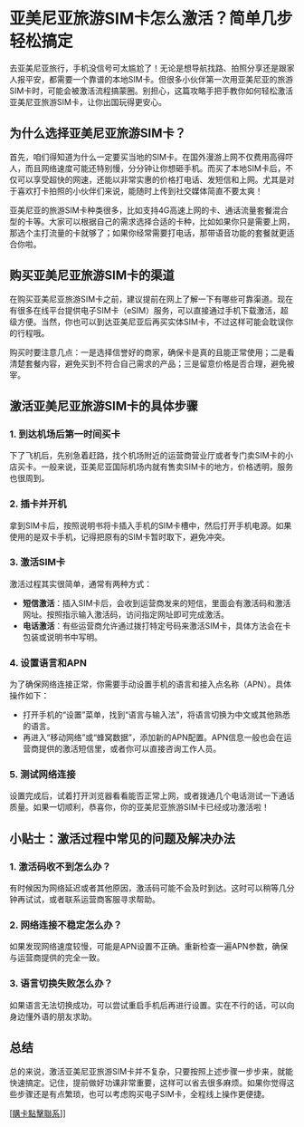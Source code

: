 # 亚美尼亚旅游SIM卡怎么激活？简单几步轻松搞定

去亚美尼亚旅行，手机没信号可太尴尬了！无论是想导航找路、拍照分享还是跟家人报平安，都需要一个靠谱的本地SIM卡。但很多小伙伴第一次用亚美尼亚的旅游SIM卡时，可能会被激活流程搞蒙圈。别担心，这篇攻略手把手教你如何轻松激活亚美尼亚旅游SIM卡，让你出国玩得更安心。

## 为什么选择亚美尼亚旅游SIM卡？

首先，咱们得知道为什么一定要买当地的SIM卡。在国外漫游上网不仅费用高得吓人，而且网络速度可能还特别慢，分分钟让你想砸手机。而买了本地SIM卡后，不仅可以享受超快的网速，还能以非常实惠的价格打电话、发短信和上网。尤其是对于喜欢打卡拍照的小伙伴们来说，能随时上传到社交媒体简直不要太爽！

亚美尼亚的旅游SIM卡种类很多，比如支持4G高速上网的卡、通话流量套餐混合型的卡等。大家可以根据自己的需求选择合适的卡种，比如如果你只是需要上网，那选个主打流量的卡就够了；如果你经常需要打电话，那带语音功能的套餐就更适合你啦。

## 购买亚美尼亚旅游SIM卡的渠道

在购买亚美尼亚旅游SIM卡之前，建议提前在网上了解一下有哪些可靠渠道。现在有很多在线平台提供电子SIM卡（eSIM）服务，可以直接通过手机下载激活，超级方便。当然，你也可以到达亚美尼亚后再买实体SIM卡，不过这样可能会耽误你的行程哦。

购买时要注意几点：一是选择信誉好的商家，确保卡是真的且能正常使用；二是看清楚套餐内容，避免买到不符合自己需求的产品；三是留意价格是否合理，避免被宰。

## 激活亚美尼亚旅游SIM卡的具体步骤

### 1. 到达机场后第一时间买卡
下了飞机后，先别急着赶路，找个机场附近的运营商营业厅或者专门卖SIM卡的小店买卡。一般来说，亚美尼亚国际机场内就有售卖SIM卡的地方，价格透明，服务也很周到。

### 2. 插卡并开机
拿到SIM卡后，按照说明书将卡插入手机的SIM卡槽中，然后打开手机电源。如果使用的是双卡手机，记得把原有的SIM卡暂时取下，避免冲突。

### 3. 激活SIM卡
激活过程其实很简单，通常有两种方式：
- **短信激活**：插入SIM卡后，会收到运营商发来的短信，里面会有激活码和激活网址。按照指示输入激活码，访问指定网址即可完成激活。
- **电话激活**：有些运营商允许通过拨打特定号码来激活SIM卡，具体方法会在卡包装或说明书中写明。

### 4. 设置语言和APN
为了确保网络连接正常，你需要手动设置手机的语言和接入点名称（APN）。具体操作如下：
- 打开手机的“设置”菜单，找到“语言与输入法”，将语言切换为中文或其他熟悉的语言。
- 再进入“移动网络”或“蜂窝数据”，添加新的APN配置。APN信息一般也会在运营商提供的激活短信里，或者你可以直接咨询工作人员。

### 5. 测试网络连接
设置完成后，试着打开浏览器看看能否正常上网，或者拨通几个电话测试一下通话质量。如果一切顺利，恭喜你，你的亚美尼亚旅游SIM卡已经成功激活啦！

## 小贴士：激活过程中常见的问题及解决办法

### 1. 激活码收不到怎么办？
有时候因为网络延迟或者其他原因，激活码可能不会及时到达。这时可以稍等几分钟再试试，或者联系运营商客服寻求帮助。

### 2. 网络连接不稳定怎么办？
如果发现网络速度较慢，可能是APN设置不正确。重新检查一遍APN参数，确保与运营商提供的完全一致。

### 3. 语言切换失败怎么办？
如果语言无法切换成功，可以尝试重启手机后再进行设置。实在不行的话，可以向身边懂外语的朋友求助。

## 总结

总的来说，激活亚美尼亚旅游SIM卡并不复杂，只要按照上述步骤一步步来，就能快速搞定。记住，提前做好功课非常重要，这样可以省去很多麻烦。如果你觉得这些步骤还是有点繁琐，也可以考虑购买电子SIM卡，全程线上操作更便捷。

[[購卡點擊聯系](https://t.me/s/esim1088)]]